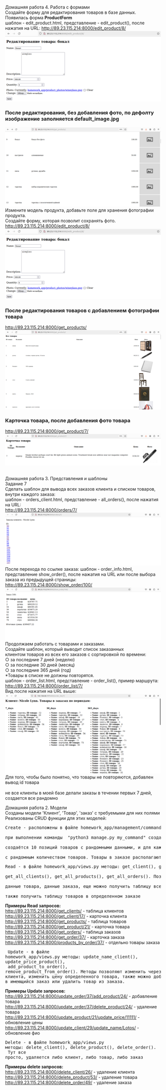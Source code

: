 Домашняя работа 4. Работа с формами<br>
Создайте форму для редактирования товаров в базе
данных. <br>
Появилась форма **ProductForm** <br>
шаблон - edit_product.html, представление - edit_product(), после нажатия на URL:
http://89.23.115.214:8000/edit_product/8/
![Пример](images/edit_product.png) <br>
### После редактирования, без добавления фото, по дефолту изображение заполняется default_image.jpg
![Пример](images/products_without_image.png) <br>
Измените модель продукта, добавьте поле для хранения
фотографии продукта. <br>
Создайте форму, которая позволит сохранять фото. <br>
http://89.23.115.214:8000/edit_product/8/
![Пример](images/edit_product.png) <br>
### После редактирования товаров с добавлением фотографии товара
http://89.23.115.214:8000/get_products/
![Пример](images/all_products.png) <br> 
### Карточка товара, после добавления фото товара
http://89.23.115.214:8000/get_product/7/
![Пример](images/product.png)<br> <br>



Домашняя работа 3. Представления и шаблоны <br>
Задание 7 <br>
Сделать шаблон для вывода всех заказов клиента и списком товаров, внутри каждого заказа: <br>
шаблон - orders_client.html, представление - all_orders(), после нажатия на URL: <br>
http://89.23.115.214:8000/orders/7/ <br>
![Пример](images/orders_client.png) <br>
После перехода по ссылке заказа: шаблон - order_info.html, представление show_order(), 
после нажатия на URL или после выбора заказа из предыдущей страницы: <br>
http://89.23.115.214:8000/show_order/100/ <br>
![Пример](images/order_100.png) <br>
Продолжаем работать с товарами и заказами. <br>
Создайте шаблон, который выводит список заказанных <br>
клиентом товаров из всех его заказов с сортировкой по
времени: <br>
○ за последние 7 дней (неделю) <br>
○ за последние 30 дней (месяц) <br>
○ за последние 365 дней (год) <br>
*Товары в списке не должны повторятся. <br>
шаблон - order_list.html, представление -  order_list(), пример маршрута: <br>
http://89.23.115.214:8000/order_list/7/ <br>
Вид после нажатия на URL выше:
![Пример](images/view.png) <br>
Для того, чтобы было понятно, что товары не повторяются, добавлен вывод id товара <br><br>
не все клиенты в моей базе делали заказы в течении первых 7 дней, создается все рандомно

Домашняя работа 2. Модели <br>
Созданы модели 'Клиент', 'Товар', 'заказ' с требуемыми для них полями <br>
Реализованы CRUD функции для этих моделей: <br>
<pre>Create - расположены в файле homework_app/management/commands/my_command.py <br>
при выполнении команды  "python3 manage.py my_command" создаётся 10 клиентов с рандомными данными, <br>
создаётся 10 позиций товаров с рандомными данными, и для каждого клиента создается 1 заказ,  <br>
с рандомным количеством товаров. Товары в заказе располагаются в связующей таблице order.products <br></pre>
<pre>Read - в файле homework_app/views.py методы: get_client(), get_product(), get_order(), products_by_order(), <br>
get_all_clients(), get_all_products(), get_all_orders(). Позволяют через url получить данные клиента,  <br>
данные товара, данные заказа, еще можно получить таблицу всех клиентов или всех товаров или всех заказов.  <br>
также получить таблицу товаров в определенном заказе <br></pre>
**Примеры Read запросов:** <br>
http://89.23.115.214:8000/get_clients/  - таблица клиентов <br>
http://89.23.115.214:8000/get_client/17/  - карточка клиента <br>
http://89.23.115.214:8000/get_products/  - таблица товаров <br>
http://89.23.115.214:8000/get_product/21/  - карточка товара <br>
http://89.23.115.214:8000/get_orders/  - таблица заказов <br>
http://89.23.115.214:8000/get_order/37/  - карточка заказа <br>
http://89.23.115.214:8000/products_by_order/37/  - отдельно товары заказа <br>
    <pre> Update - в файле homework_app/views.py методы: update_name_client(), update_price_product(),  <br>
add_product_to_order(), remove_product_from_order(). Методы позволяют изменить через url: имя клиента, 
изменить цену определенного товара, также можно добавить товар в имеющийся заказ или удалить товар из заказа. <br></pre>
**Примеры Update запросов:** <br>
http://89.23.115.214:8000/update_order/37/add_product/24/  - добавление товара <br>
http://89.23.115.214:8000/update_order/37/delete_product/24/  - удаление товара <br>
http://89.23.115.214:8000/update_product/21/update_price/11111/  - обновление цены <br>
http://89.23.115.214:8000/update_client/29/update_name/Lotos/  - обновление фио <br>
    <pre>Delete - в файле homework_app/views.py методы: delete_client(), delete_product(), delete_order(). <br>
Тут все просто, удаляется либо клиент, либо товар, либо заказ <br></pre>
    **Примеры delete запросов:** <br>
http://89.23.115.214:8000/delete_client/26/  - удаление клиента <br>
http://89.23.115.214:8000/delete_product/53/  - удаление товара <br>
http://89.23.115.214:8000/delete_order/49/  - удаление заказа <br>